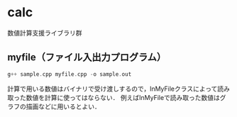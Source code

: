 # calc

数値計算支援ライブラリ群

## myfile（ファイル入出力プログラム）

```cpp
g++ sample.cpp myfile.cpp -o sample.out
```

計算で用いる数値はバイナリで受け渡しするので，InMyFileクラスによって読み取った数値を計算に使ってはならない．
例えばInMyFileで読み取った数値はグラフの描画などに用いるとよい．
